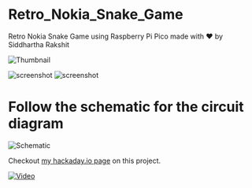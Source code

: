 # Retro_Nokia_Snake_Game

Retro Nokia Snake Game using Raspberry Pi Pico made with ❤ by Siddhartha Rakshit


![Thumbnail](/Project_Img_1.jpg)

![screenshot](/Project_Img_2.jpg)
![screenshot](/Project_Img_3.jpg)

# Follow the schematic for the circuit diagram

![Schematic](/Project_Schematic.jpg)

Checkout [my hackaday.io page](https://hackaday.io/project/179669-harifun-203-pico-snake) on this project.


[![Video](ThumnailForGithub.jpg)](https://youtu.be/5r_6mbYlLVo)
